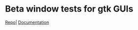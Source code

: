 # Beta window tests for gtk GUIs

[Repo](https://github.com/zzeroo/gtk-betas)| [Documentation](https://zzeroo.github.io/gtk-betas/gtk_betas/index.html)

